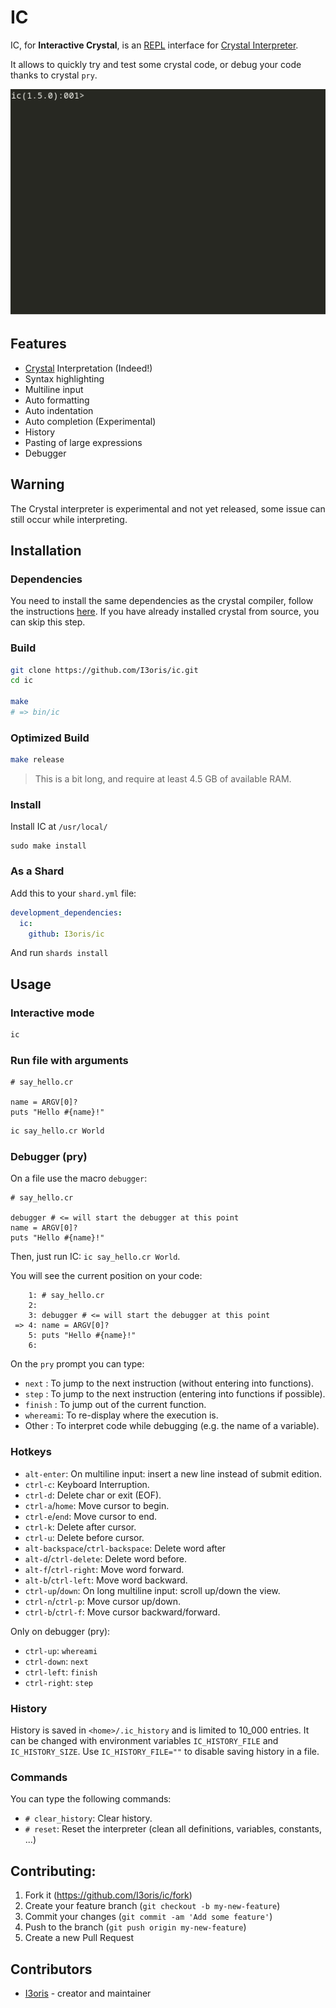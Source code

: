 # IC

IC, for **Interactive Crystal**, is an [REPL](https://en.wikipedia.org/wiki/Read%E2%80%93eval%E2%80%93print_loop) interface for [Crystal Interpreter](https://crystal-lang.org/2021/12/29/crystal-i.html).

It allows to quickly try and test some crystal code, or debug your code thanks to crystal `pry`.

![](./hello_ic.gif)

## Features

* [Crystal](https://crystal-lang.org) Interpretation (Indeed!)
* Syntax highlighting
* Multiline input
* Auto formatting
* Auto indentation
* Auto completion (Experimental)
* History
* Pasting of large expressions
* Debugger

## Warning

The Crystal interpreter is experimental and not yet released, some issue can still occur while interpreting.

## Installation

### Dependencies

You need to install the same dependencies as the crystal compiler, follow the instructions [here](https://github.com/crystal-lang/crystal/wiki/All-required-libraries). If you have already installed crystal from source, you can skip this step.

### Build

```sh
git clone https://github.com/I3oris/ic.git
cd ic

make
# => bin/ic
```

### Optimized Build
```sh
make release
```
> This is a bit long, and require at least 4.5 GB of available RAM.

### Install

Install IC at `/usr/local/`
```
sudo make install
```

### As a Shard

Add this to your `shard.yml` file:

```yaml
development_dependencies:
  ic:
    github: I3oris/ic
```

And run `shards install`

## Usage

### Interactive mode
```sh
ic
```

### Run file with arguments
```cr
# say_hello.cr

name = ARGV[0]?
puts "Hello #{name}!"
```

```sh
ic say_hello.cr World
```

### Debugger (pry)

On a file use the macro `debugger`:
```cr
# say_hello.cr

debugger # <= will start the debugger at this point
name = ARGV[0]?
puts "Hello #{name}!"
```
Then, just run IC: `ic say_hello.cr World`.

You will see the current position on your code:
```cr
    1: # say_hello.cr
    2:
    3: debugger # <= will start the debugger at this point
 => 4: name = ARGV[0]?
    5: puts "Hello #{name}!"
    6:
```
On the `pry` prompt you can type:
* `next`    : To jump to the next instruction (without entering into functions).
* `step`    : To jump to the next instruction (entering into functions if possible).
* `finish`  : To jump out of the current function.
* `whereami`: To re-display where the execution is.
* Other     : To interpret code while debugging (e.g. the name of a variable).

### Hotkeys

* `alt-enter`: On multiline input: insert a new line instead of submit edition.
* `ctrl-c`: Keyboard Interruption.
* `ctrl-d`: Delete char or exit (EOF).
* `ctrl-a`/`home`: Move cursor to begin.
* `ctrl-e`/`end`: Move cursor to end.
* `ctrl-k`: Delete after cursor.
* `ctrl-u`: Delete before cursor.
* `alt-backspace`/`ctrl-backspace`: Delete word after
* `alt-d`/`ctrl-delete`: Delete word before.
* `alt-f`/`ctrl-right`: Move word forward.
* `alt-b`/`ctrl-left`: Move word backward.
* `ctrl-up`/`down`: On long multiline input: scroll up/down the view.
* `ctrl-n`/`ctrl-p`: Move cursor up/down.
* `ctrl-b`/`ctrl-f`: Move cursor backward/forward.

Only on debugger (pry):
* `ctrl-up`: `whereami`
* `ctrl-down`: `next`
* `ctrl-left`: `finish`
* `ctrl-right`: `step`

### History

History is saved in `<home>/.ic_history` and is limited to 10_000 entries. It can be changed with environment variables `IC_HISTORY_FILE` and `IC_HISTORY_SIZE`. Use `IC_HISTORY_FILE=""` to disable saving history in a file.

### Commands
You can type the following commands:
* `# clear_history`: Clear history.
* `# reset`: Reset the interpreter (clean all definitions, variables, constants, ...)

## Contributing:

1. Fork it (<https://github.com/I3oris/ic/fork>)
2. Create your feature branch (`git checkout -b my-new-feature`)
3. Commit your changes (`git commit -am 'Add some feature'`)
4. Push to the branch (`git push origin my-new-feature`)
5. Create a new Pull Request

## Contributors

- [I3oris](https://github.com/I3oris) - creator and maintainer
